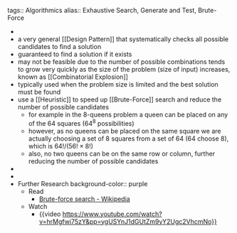 tags:: Algorithmics
alias:: Exhaustive Search, Generate and Test, Brute-Force

-
- a very general [[Design Pattern]] that systematically checks all possible candidates to find a solution
- guaranteed to find a solution if it exists
- may not be feasible due to the number of possible combinations tends to grow very quickly as the size of the problem (size of input) increases, known as [[Combinatorial Explosion]]
- typically used when the problem size is limited and the best solution must be found
- use a [[Heuristic]] to speed up [[Brute-Force]] search and reduce the number of possible candidates
	- for example in the 8-queens problem a queen can be placed on any of the 64 squares ($64^8$ possibilities)
	- however, as no queens can be placed on the same square we are actually choosing a set of 8 squares from a set of 64 (64 choose 8), which is $64!/(56!\times 8!)$
	- also, no two queens can be on the same row or column, further reducing the number of possible candidates
-
-
- Further Research
  background-color:: purple
	- Read
		- [Brute-force search - Wikipedia](https://en.wikipedia.org/wiki/Brute-force_search)
	- Watch
		- {{video https://www.youtube.com/watch?v=hrMgfwi75zY&pp=ygUSYnJ1dGUtZm9yY2Ugc2VhcmNo}}